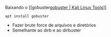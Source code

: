 Baixando o [[gobuster[gobuster | Kali Linux Tools](https://www.kali.org/tools/gobuster/)]]
```
apt install gobuster
```
- Fazer brute force de arquivos e diretórios
- Semelhante ao dirb e ao dirbuster